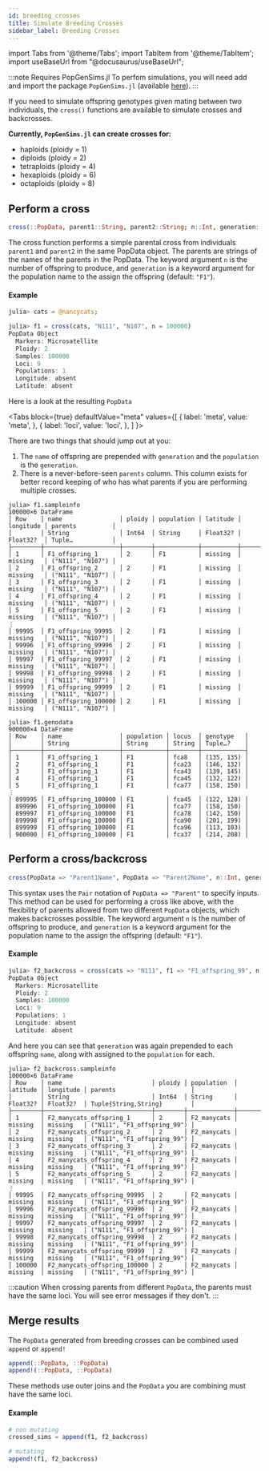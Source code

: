 ```yaml
---
id: breeding_crosses
title: Simulate Breeding Crosses
sidebar_label: Breeding Crosses
---
```

import Tabs from '@theme/Tabs';
import TabItem from '@theme/TabItem';
import useBaseUrl from "@docusaurus/useBaseUrl";

:::note Requires PopGenSims.jl
To perfom simulations, you will need add and import the package `PopGenSims.jl` (available [here](https://github.com/pdimens/PopGenSims.jl)).
:::

If you need to simulate offspring genotypes given mating between two individuals, the `cross()` functions are available to simulate crosses and backcrosses.

**Currently, `PopGenSims.jl` can create crosses for:**
- haploids (ploidy = 1)
- diploids (ploidy = 2)
- tetraploids (ploidy = 4)
- hexaploids (ploidy = 6)
- octaploids (ploidy = 8)

## Perform a cross
```julia
cross(::PopData, parent1::String, parent2::String; n::Int, generation::String)
```
The cross function performs a simple parental cross from individuals `parent1` and `parent2` in the same PopData object. The parents are strings of the names of the parents in the PopData. The keyword argument `n` is the number of offspring to produce, and `generation` is a keyword argument for the population name to the assign the offspring (default: `"F1"`).

#### Example
```julia
julia> cats = @nancycats;

julia> f1 = cross(cats, "N111", "N107", n = 100000)
PopData Object
  Markers: Microsatellite
  Ploidy: 2
  Samples: 100000
  Loci: 9
  Populations: 1
  Longitude: absent
  Latitude: absent
```
Here is a look at the resulting `PopData`

<Tabs
  block={true}
  defaultValue="meta"
  values={[
    { label: 'meta', value: 'meta', },
    { label: 'loci', value: 'loci', },
  ]
}>
<TabItem value="meta">

There are two things that should jump out at you:
1. The `name` of offspring are prepended with `generation` and the `population` is the `generation`.
2. There is a never-before-seen `parents` column. This column exists for better record keeping of who has what parents if you are performing multiple crosses.

```
julia> f1.sampleinfo
100000×6 DataFrame
│ Row    │ name                │ ploidy │ population │ latitude │ longitude │ parents          │
│        │ String              │ Int64  │ String     │ Float32? │ Float32?  │ Tuple…           │
├────────┼─────────────────────┼────────┼────────────┼──────────┼───────────┼──────────────────┤
│ 1      │ F1_offspring_1      │ 2      │ F1         │ missing  │ missing   │ ("N111", "N107") │
│ 2      │ F1_offspring_2      │ 2      │ F1         │ missing  │ missing   │ ("N111", "N107") │
│ 3      │ F1_offspring_3      │ 2      │ F1         │ missing  │ missing   │ ("N111", "N107") │
│ 4      │ F1_offspring_4      │ 2      │ F1         │ missing  │ missing   │ ("N111", "N107") │
│ 5      │ F1_offspring_5      │ 2      │ F1         │ missing  │ missing   │ ("N111", "N107") │
⋮
│ 99995  │ F1_offspring_99995  │ 2      │ F1         │ missing  │ missing   │ ("N111", "N107") │
│ 99996  │ F1_offspring_99996  │ 2      │ F1         │ missing  │ missing   │ ("N111", "N107") │
│ 99997  │ F1_offspring_99997  │ 2      │ F1         │ missing  │ missing   │ ("N111", "N107") │
│ 99998  │ F1_offspring_99998  │ 2      │ F1         │ missing  │ missing   │ ("N111", "N107") │
│ 99999  │ F1_offspring_99999  │ 2      │ F1         │ missing  │ missing   │ ("N111", "N107") │
│ 100000 │ F1_offspring_100000 │ 2      │ F1         │ missing  │ missing   │ ("N111", "N107") │
```

</TabItem>
<TabItem value="loci">

```
julia> f1.genodata
900000×4 DataFrame
│ Row    │ name                │ population │ locus  │ genotype   │
│        │ String              │ String     │ String │ Tuple…?    │
├────────┼─────────────────────┼────────────┼────────┼────────────┤
│ 1      │ F1_offspring_1      │ F1         │ fca8   │ (135, 135) │
│ 2      │ F1_offspring_1      │ F1         │ fca23  │ (146, 132) │
│ 3      │ F1_offspring_1      │ F1         │ fca43  │ (139, 145) │
│ 4      │ F1_offspring_1      │ F1         │ fca45  │ (132, 122) │
│ 5      │ F1_offspring_1      │ F1         │ fca77  │ (158, 150) │
⋮
│ 899995 │ F1_offspring_100000 │ F1         │ fca45  │ (122, 128) │
│ 899996 │ F1_offspring_100000 │ F1         │ fca77  │ (158, 150) │
│ 899997 │ F1_offspring_100000 │ F1         │ fca78  │ (142, 150) │
│ 899998 │ F1_offspring_100000 │ F1         │ fca90  │ (201, 199) │
│ 899999 │ F1_offspring_100000 │ F1         │ fca96  │ (113, 103) │
│ 900000 │ F1_offspring_100000 │ F1         │ fca37  │ (214, 208) │
```

</TabItem>
</Tabs>


## Perform a cross/backcross
```julia
cross(PopData => "Parent1Name", PopData => "Parent2Name", n::Int, generation::String)
```
This syntax uses the `Pair` notation of `PopData => "Parent"` to specify inputs. This method can be used for performing a cross like above, with the flexibility of parents allowed from two different `PopData` objects, which makes backcrosses possible. The keyword argument `n` is the number of offspring to produce, and `generation` is a keyword argument for the population name to the assign the offspring (default: `"F1"`).

#### Example
```julia
julia> f2_backcross = cross(cats => "N111", f1 => "F1_offspring_99", n = 100000, generation = "F2_manycats")
PopData Object
  Markers: Microsatellite
  Ploidy: 2
  Samples: 100000
  Loci: 9
  Populations: 1
  Longitude: absent
  Latitude: absent
```

And here you can see that `generation` was again prepended to each offspring `name`, along with assigned to the `population` for each.

```
julia> f2_backcross.sampleinfo
100000×6 DataFrame
│ Row    │ name                         │ ploidy │ population  │ latitude │ longitude │ parents                     │
│        │ String                       │ Int64  │ String      │ Float32? │ Float32?  │ Tuple{String,String}        │
├────────┼──────────────────────────────┼────────┼─────────────┼──────────┼───────────┼─────────────────────────────┤
│ 1      │ F2_manycats_offspring_1      │ 2      │ F2_manycats │ missing  │ missing   │ ("N111", "F1_offspring_99") │
│ 2      │ F2_manycats_offspring_2      │ 2      │ F2_manycats │ missing  │ missing   │ ("N111", "F1_offspring_99") │
│ 3      │ F2_manycats_offspring_3      │ 2      │ F2_manycats │ missing  │ missing   │ ("N111", "F1_offspring_99") │
│ 4      │ F2_manycats_offspring_4      │ 2      │ F2_manycats │ missing  │ missing   │ ("N111", "F1_offspring_99") │
│ 5      │ F2_manycats_offspring_5      │ 2      │ F2_manycats │ missing  │ missing   │ ("N111", "F1_offspring_99") │
⋮
│ 99995  │ F2_manycats_offspring_99995  │ 2      │ F2_manycats │ missing  │ missing   │ ("N111", "F1_offspring_99") │
│ 99996  │ F2_manycats_offspring_99996  │ 2      │ F2_manycats │ missing  │ missing   │ ("N111", "F1_offspring_99") │
│ 99997  │ F2_manycats_offspring_99997  │ 2      │ F2_manycats │ missing  │ missing   │ ("N111", "F1_offspring_99") │
│ 99998  │ F2_manycats_offspring_99998  │ 2      │ F2_manycats │ missing  │ missing   │ ("N111", "F1_offspring_99") │
│ 99999  │ F2_manycats_offspring_99999  │ 2      │ F2_manycats │ missing  │ missing   │ ("N111", "F1_offspring_99") │
│ 100000 │ F2_manycats_offspring_100000 │ 2      │ F2_manycats │ missing  │ missing   │ ("N111", "F1_offspring_99") │
```

:::caution
When crossing parents from different `PopData`, the parents must have the same loci. You will see error messages if they don't.
:::


## Merge results
The `PopData` generated from breeding crosses can be combined used `append` or `append!`

```julia
append(::PopData, ::PopData)
append!(::PopData, ::PopData)
```
These methods use outer joins and the `PopData` you are combining must have the same loci.

#### Example

```julia
# non mutating
crossed_sims = append(f1, f2_backcross)

# mutating
append!(f1, f2_backcross)
```